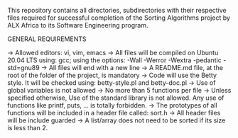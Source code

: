This repository contains all directories, subdirectories with their respective files required for successful completion of the Sorting Algorithms project by ALX Africa to its Software Engineering program.


GENERAL REQUIREMENTS

->	Allowed editors: vi, vim, emacs
->	All files will be compiled on Ubuntu 20.04 LTS using:
		gcc;
			using the options:
				-Wall -Werror -Wextra -pedantic -std=gnu89
->	All files will end with a new line
->	A README.md file, at the root of the folder of the project, is mandatory
->	Code will use the Betty style.
	It will be checked using:
		betty-style.pl and betty-doc.pl
->	Use of global variables is not allowed
->	No more than 5 functions per file
->	Unless specified otherwise, Use of the standard library is not allowed.
	Any use of functions like printf, puts, … is totally forbidden.
->	The prototypes of all functions will be included in a header file called:
		sort.h
->	All header files will be include guarded
->	A list/array does not need to be sorted if its size is less than 2.
